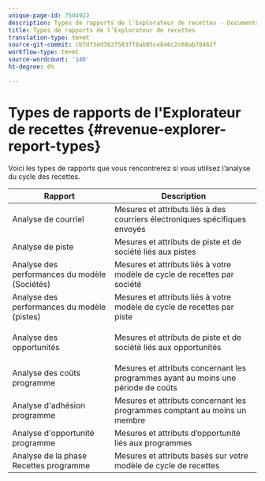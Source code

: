```yaml
---
unique-page-id: 7504922
description: Types de rapports de l'Explorateur de recettes - Documents marketing - Documentation du produit
title: Types de rapports de l’Explorateur de recettes
translation-type: tm+mt
source-git-commit: cb7df3dd38275837f8ab05ce846c2c68ab78462f
workflow-type: tm+mt
source-wordcount: '146'
ht-degree: 0%

---
```



# Types de rapports de l&#39;Explorateur de recettes {#revenue-explorer-report-types}

Voici les types de rapports que vous rencontrerez si vous utilisez l’analyse du cycle des recettes.

<table> 
 <thead> 
  <tr> 
   <th>Rapport</th> 
   <th>Description</th> 
  </tr> 
 </thead> 
 <tbody> 
  <tr> 
   <td>Analyse de courriel</td> 
   <td>Mesures et attributs liés à des courriers électroniques spécifiques envoyés</td> 
  </tr> 
  <tr> 
   <td>Analyse de piste</td> 
   <td>Mesures et attributs de piste et de société liés aux pistes</td> 
  </tr> 
  <tr> 
   <td>Analyse des performances du modèle (Sociétés)</td> 
   <td>Mesures et attributs liés à votre modèle de cycle de recettes par société</td> 
  </tr> 
  <tr> 
   <td>Analyse des performances du modèle (pistes)</td> 
   <td>Mesures et attributs liés à votre modèle de cycle de recettes par piste</td> 
  </tr> 
  <tr> 
   <td>Analyse des opportunités</td> 
   <td><p>Mesures et attributs de piste et de société liés aux opportunités</p></td> 
  </tr> 
  <tr> 
   <td>Analyse des coûts programme</td> 
   <td>Mesures et attributs concernant les programmes ayant au moins une période de coûts</td> 
  </tr> 
  <tr> 
   <td>Analyse d'adhésion programme</td> 
   <td>Mesures et attributs concernant les programmes comptant au moins un membre</td> 
  </tr> 
  <tr> 
   <td>Analyse d'opportunité programme</td> 
   <td>Mesures et attributs d’opportunité liés aux programmes</td> 
  </tr> 
  <tr> 
   <td>Analyse de la phase Recettes programme</td> 
   <td>Mesures et attributs basés sur votre modèle de cycle de recettes</td> 
  </tr> 
 </tbody> 
</table>
